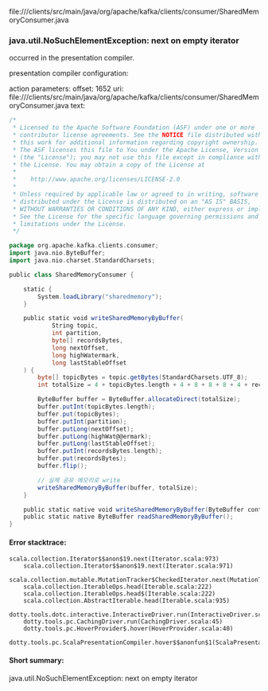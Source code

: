 file://<WORKSPACE>/clients/src/main/java/org/apache/kafka/clients/consumer/SharedMemoryConsumer.java
### java.util.NoSuchElementException: next on empty iterator

occurred in the presentation compiler.

presentation compiler configuration:


action parameters:
offset: 1652
uri: file://<WORKSPACE>/clients/src/main/java/org/apache/kafka/clients/consumer/SharedMemoryConsumer.java
text:
```scala
/*
 * Licensed to the Apache Software Foundation (ASF) under one or more
 * contributor license agreements. See the NOTICE file distributed with
 * this work for additional information regarding copyright ownership.
 * The ASF licenses this file to You under the Apache License, Version 2.0
 * (the "License"); you may not use this file except in compliance with
 * the License. You may obtain a copy of the License at
 *
 *    http://www.apache.org/licenses/LICENSE-2.0
 *
 * Unless required by applicable law or agreed to in writing, software
 * distributed under the License is distributed on an "AS IS" BASIS,
 * WITHOUT WARRANTIES OR CONDITIONS OF ANY KIND, either express or implied.
 * See the License for the specific language governing permissions and
 * limitations under the License.
 */

package org.apache.kafka.clients.consumer;
import java.nio.ByteBuffer;
import java.nio.charset.StandardCharsets;

public class SharedMemoryConsumer {

    static {
        System.loadLibrary("sharedmemory");
    }

    public static void writeSharedMemoryByBuffer(
            String topic,
            int partition,
            byte[] recordsBytes,
            long nextOffset,
            long highWatermark,
            long lastStableOffset
    ) {
        byte[] topicBytes = topic.getBytes(StandardCharsets.UTF_8);
        int totalSize = 4 + topicBytes.length + 4 + 8 + 8 + 8 + 4 + recordsBytes.length;

        ByteBuffer buffer = ByteBuffer.allocateDirect(totalSize);
        buffer.putInt(topicBytes.length);
        buffer.put(topicBytes);
        buffer.putInt(partition);
        buffer.putLong(nextOffset);
        buffer.putLong(highWat@@ermark);
        buffer.putLong(lastStableOffset);
        buffer.putInt(recordsBytes.length);
        buffer.put(recordsBytes);
        buffer.flip();

        // 실제 공유 메모리로 write
        writeSharedMemoryByBuffer(buffer, totalSize);
    }

    public static native void writeSharedMemoryByBuffer(ByteBuffer content, int length);
    public static native ByteBuffer readSharedMemoryByBuffer();
}
```



#### Error stacktrace:

```
scala.collection.Iterator$$anon$19.next(Iterator.scala:973)
	scala.collection.Iterator$$anon$19.next(Iterator.scala:971)
	scala.collection.mutable.MutationTracker$CheckedIterator.next(MutationTracker.scala:76)
	scala.collection.IterableOps.head(Iterable.scala:222)
	scala.collection.IterableOps.head$(Iterable.scala:222)
	scala.collection.AbstractIterable.head(Iterable.scala:935)
	dotty.tools.dotc.interactive.InteractiveDriver.run(InteractiveDriver.scala:164)
	dotty.tools.pc.CachingDriver.run(CachingDriver.scala:45)
	dotty.tools.pc.HoverProvider$.hover(HoverProvider.scala:40)
	dotty.tools.pc.ScalaPresentationCompiler.hover$$anonfun$1(ScalaPresentationCompiler.scala:389)
```
#### Short summary: 

java.util.NoSuchElementException: next on empty iterator
